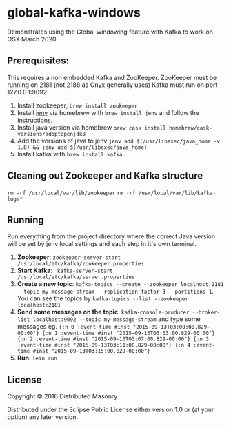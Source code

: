 # global-kafka-windows

Demonstrates using the Global windowing feature with Kafka to work on OSX March 2020.

## Prerequisites:

This requires a non embedded Kafka and ZooKeeper. ZooKeeper must be running on 2181 (not 2188 as Onyx generally uses)
Kafka must run on port 127.0.0.1:9092

1. Install zookeeper; `brew install zookeeper` 
2. Install [jenv](https://github.com/jenv/jenv) via homebrew with `brew install jenv` and follow the [instructions](https://github.com/jenv/jenv#11-installing-jenv).
3. Install java version via homebrew `brew cask install homebrew/cask-versions/adoptopenjdk8`
4. Add the versions of java to jenv `jenv add $(/usr/libexec/java_home -v 1.8) && jenv add $(/usr/libexec/java_home)`
5. Install kafka with `brew install kafka`

## Cleaning out Zookeeper and Kafka structure

`rm -rf /usr/local/var/lib/zookeeper`
`rm -rf /usr/local/var/lib/kafka-logs*`

## Running

Run everything from the project directory where the correct Java version will be set by jenv local settings and each step in it's own terminal.

1. **Zookeeper**: `zookeeper-server-start /usr/local/etc/kafka/zookeeper.properties`
2. **Start Kafka**: ` kafka-server-start /usr/local/etc/kafka/server.properties`
3. **Create a new topic**: `kafka-topics --create --zookeeper localhost:2181 --topic my-message-stream --replication-factor 3 --partitions 1`. You can see the topics by `kafka-topics --list --zookeeper localhost:2181`
4. **Send some messages on the topic**: `kafka-console-producer --broker-list localhost:9092 --topic my-message-stream` and type some messages eg. 
`{:n 0 :event-time #inst "2015-09-13T03:00:00.829-00:00"}
{:n 1 :event-time #inst "2015-09-13T03:03:00.829-00:00"}
{:n 2 :event-time #inst "2015-09-13T03:07:00.829-00:00"}
{:n 3 :event-time #inst "2015-09-13T03:11:00.829-00:00"}
{:n 4 :event-time #inst "2015-09-13T03:15:00.829-00:00"}`
5. **Run**: `lein run`

## License

Copyright © 2016 Distributed Masonry

Distributed under the Eclipse Public License either version 1.0 or (at
your option) any later version.
